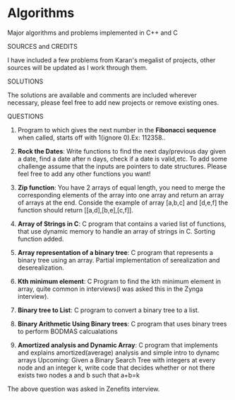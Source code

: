 # Algorithms
Major algorithms and problems implemented in C++ and C

SOURCES and CREDITS

I have included a few problems from Karan's megalist of projects, other sources will be updated as I work through them.

SOLUTIONS

The solutions are available and comments are included wherever necessary, please feel free to add new projects or remove existing ones.

QUESTIONS

1. Program to which gives the next number in the **Fibonacci sequence** when called, starts off with 1(ignore 0).Ex: 112358..

2. **Rock the Dates**: Write functions to find the next day/previous day given a date, find a date after n days, check if a date is valid,etc. To add some challenge assume that the inputs are pointers to date structures. Please feel free to add any other functions you want!

3. **Zip function**: You have 2 arrays of equal length, you need to merge the corresponding elements of the array into one array and return an array of arrays at the end. Conside the example
of array [a,b,c] and [d,e,f] the function should return [[a,d],[b,e],[c,f]].

4. **Array of Strings in C**: C program that contains a varied list of functions, that use dynamic memory to handle an array of strings in C. Sorting function added.

5. **Array representation of a binary tree**: C program that represents a binary tree using an array. Partial implementation of serealization and deserealization.

6. **Kth minimum element**: C Program to find the kth minimum element in array, quite common in interviews(I was asked this in the Zynga interview).

7. **Binary tree to List**: C program to convert a binary tree to a list. 

8. **Binary Arithmetic Using Binary trees**: C program that uses binary trees to perform BODMAS calcualations 

9. **Amortized analysis and Dynamic Array**: C program that implements and explains amortized(average) analysis and simple intro to dynamc arrays
Upcoming: Given a Binary Search Tree with integers at every node and   an integer k, write code that decides whether or not there exists two nodes a and b such that a+b=k

The above question was asked in Zenefits interview. 

